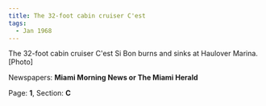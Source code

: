 ```yaml
---  
title: The 32-foot cabin cruiser C'est  
tags:  
  - Jan 1968  
---  
```

  
The 32-foot cabin cruiser C'est Si Bon burns and sinks at Haulover Marina. [Photo]  
  
Newspapers: **Miami Morning News or The Miami Herald**  
  
Page: **1**, Section: **C** 
